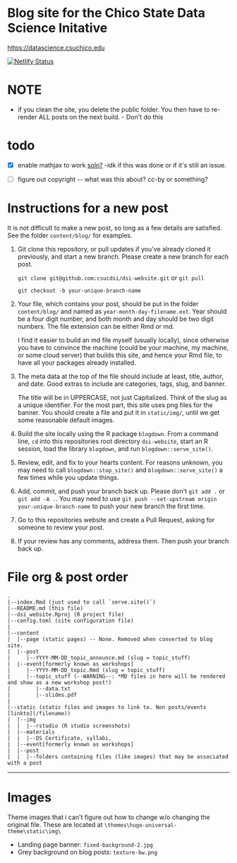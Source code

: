 # Blog site for the Chico State Data Science Initative

https://datascience.csuchico.edu 

[![Netlify Status](https://api.netlify.com/api/v1/badges/9464522b-b3ed-4a12-ad15-9ed2db315244/deploy-status)](https://app.netlify.com/sites/csudsi/deploys)


# NOTE
* if you clean the site, you delete the public folder. You then have to re-render ALL posts on the next build.			- Don't do this


# todo

- [x] enable mathjax to work [soln?](https://github.com/devcows/hugo-universal-theme/pull/153) 
       -idk if this was done or if it's still an issue. 
- [ ] figure out copyright -- what was this about? cc-by or something? 

    
# Instructions for a new post

It is not difficult to make a new post, so long as a few details are satisfied. See the folder `content/blog/` for examples.

1. Git clone this repository, or pull updates if you've already cloned it previously, and start a new branch.  Please create a new branch for each post.

    ```git clone git@github.com:csucdsi/dsi-website.git``` or ```git pull```

    ```git checkout -b your-unique-branch-name```

2. Your file, which contains your post, should be put in the folder `content/blog/` and named as `year-month-day-filename.ext`.  Year should be a four digit number, and both month and day should be two digit numbers.  The file extension can be either Rmd or md. 

    I find it easier to build an md file myself (usually locally), since otherwise you have to convince the machine (could be your machine, my machine, or some cloud server) that builds this site, and hence your Rmd file, to have all your packages already installed.

3. The meta data at the top of the file should include at least, title, author, and date.  Good extras to include are categories, tags, slug, and banner.  

    The title will be in UPPERCASE, not just Capitalized.  Think of the slug as a unique identifier.  For the most part, this site uses png files for the banner.  You should create a file and put it in `static/img/`, until we get some reasonable default images.

4. Build the site locally using the R package `blogdown`.  From a command line, `cd` into this repositories root directory `dsi-website`, start an R session, load the library `blogdown`, and run ``blogdown::serve_site()``.

5. Review, edit, and fix to your hearts content.  For reasons unknown, you may need to call ``blogdown::stop_site()`` and ``blogdown::serve_site()`` a few times while you update things.

6. Add, commit, and push your branch back up.  Please don't `git add .` or `git add -A .`.  You may need to use `git push --set-upstream origin your-unique-branch-name` to push your new branch the first time.

7. Go to this repositories website and create a Pull Request, asking for someone to review your post.  

8. If your review has any comments, address them.  Then push your branch back up.


# File org & post order
```
.
|--index.Rmd (just used to call `serve.site()`)
|--README.md (this file)
|--dsi_website.Rproj (R project file)
|--config.toml (site configuration file)
| 
|--content
|  |--page (static pages) -- None. Removed when converted to blog site. 
|  |--post
|     |--YYYY-MM-DD_topic_announce.md (slug = topic_stuff)
|  |--event[formerly known as workshops]  
|     |--YYYY-MM-DD_topic.Rmd (slug = topic_stuff)
|     |--topic_stuff (--WARNING--: *MD files in here will be rendered and show as a new workshop post!)
|        |--data.txt
|        |--slides.pdf
|
|--static (static files and images to link to. Non posts/events [linkto](/filename)) 
|  |--img
|  |  |--rstudio (R studio screenshots)
|  |--materials
|  |  |--DS Certificate, syllabi, 
|  |--event[formerly known as workshops]
|  |--post
|  |  |--folders containing files (like images) that may be associated with a post

```

---

# Images
Theme images that i can't figure out how to change w/o changing the original file. 
These are located at `\themes\hugo-universal-theme\static\img\` 

* Landing page banner: `fixed-background-2.jpg`
* Grey background on blog posts: `texture-bw.png`



